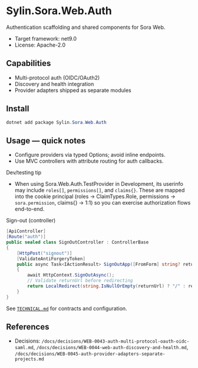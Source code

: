 ﻿# Sylin.Sora.Web.Auth

Authentication scaffolding and shared components for Sora Web.

- Target framework: net9.0
- License: Apache-2.0

## Capabilities
- Multi-protocol auth (OIDC/OAuth2)
- Discovery and health integration
- Provider adapters shipped as separate modules

## Install

```powershell
dotnet add package Sylin.Sora.Web.Auth
```

## Usage — quick notes
- Configure providers via typed Options; avoid inline endpoints.
- Use MVC controllers with attribute routing for auth callbacks.

Dev/testing tip
- When using Sora.Web.Auth.TestProvider in Development, its userinfo may include `roles[]`, `permissions[]`, and `claims{}`. These are mapped into the cookie principal (roles → ClaimTypes.Role, permissions → `sora.permission`, claims{} → 1:1) so you can exercise authorization flows end-to-end.

Sign-out (controller)

```csharp
[ApiController]
[Route("auth")]
public sealed class SignOutController : ControllerBase
{
	[HttpPost("signout")]
	[ValidateAntiForgeryToken]
	public async Task<IActionResult> SignOutApp([FromForm] string? returnUrl)
	{
		await HttpContext.SignOutAsync();
		// Validate returnUrl before redirecting
		return LocalRedirect(string.IsNullOrEmpty(returnUrl) ? "/" : returnUrl);
	}
}
```

See [`TECHNICAL.md`](TECHNICAL.md) for contracts and configuration.

## References
- Decisions: `/docs/decisions/WEB-0043-auth-multi-protocol-oauth-oidc-saml.md`, `/docs/decisions/WEB-0044-web-auth-discovery-and-health.md`, `/docs/decisions/WEB-0045-auth-provider-adapters-separate-projects.md`
